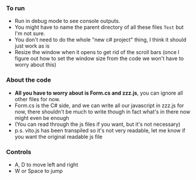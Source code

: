 ### To run
- Run in debug mode to see console outputs.
- You might have to name the parent directory of all these files `Test` but I'm not sure.
- You don't need to do the whole "new c# project" thing, I think it should just work as is
- Resize the window when it opens to get rid of the scroll bars (once I figure out how to set the window size from the code we won't have to worry about this)

### About the code
- **All you have to worry about is Form.cs and zzz.js**, you can ignore all other files for now.
- Form.cs is the C# side, and we can write all our javascript in zzz.js for now, there shouldn't be much to write though in fact what's in there now might even be enough
- (You can read through the js files if you want, but it's not necessary)
- p.s. vito.js has been transpiled so it's not very readable, let me know if you want the original readable js file

### Controls
- A, D to move left and right
- W or Space to jump

